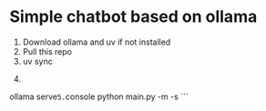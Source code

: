 # Simple chatbot based on ollama

1. Download ollama and uv if not installed
2. Pull this repo
3. uv sync
4. ```console
ollama serve```
5. ```console
python main.py -m <model-name> -s <path-to-txt-file-of-system-prompt>```
